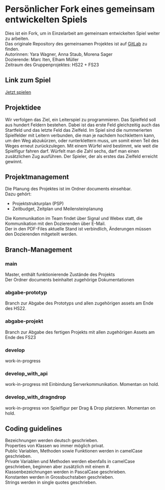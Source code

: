 # Persönlicher Fork eines gemeinsam entwickelten Spiels 

Dies ist ein Fork, um in Einzelarbeit am gemeinsam entwickelten Spiel weiter zu arbeiten.<br>
Das originale Repository des gemeinsamen Projektes ist auf [GitLab](https://gitlab.com/yxaw/front-projekt) zu finden.<br>
Autorinnen: Yara Wagner, Anna Staub, Morena Sager<br>
Dozierende: Marc Iten, Elham Müller<br>
Zeitraum des Gruppenprojektes: HS22 + FS23<br>

## Link zum Spiel

[Jetzt spielen](https://anna-staub.github.io/leiterlispiel/)

## Projektidee

Wir verfolgen das Ziel, ein Leiterspiel zu programmieren. Das Spielfeld soll aus hundert Feldern bestehen. Dabei ist das erste Feld gleichzeitig auch das Startfeld und das letzte Feld das Zielfeld. Im Spiel sind die nummerierten Spielfelder mit Leitern verbunden, die man je nachdem hochklettern kann, um den Weg abzukürzen, oder runterklettern muss, um somit einen Teil des Weges erneut zurückzulegen. Mit einem Würfel wird bestimmt, wie weit die Spielfigur fahren darf. Würfelt man die Zahl sechs, darf man einen zusätzlichen Zug ausführen. Der Spieler, der als erstes das Zielfeld erreicht gewinnt.

## Projektmanagement

Die Planung des Projektes ist im Ordner documents einsehbar.<br>
Dazu gehört:

- Projektstrukturplan (PSP)
- Zeitbudget, Zeitplan und Meilensteinplanung

Die Kommunikation im Team findet über Signal und Webex statt, die Kommunikation mit den Dozierenden über E-Mail.<br>
Der in den PDF-Files aktuelle Stand ist verbindlich, Änderungen müssen den Dozierenden mitgeteilt werden. 

## Branch-Management 

### main

Master, enthält funktionierende Zustände des Projekts <br>
Der Ordner documents beinhaltet zugehörige Dokumentationen

### abgabe-prototyp

Branch zur Abgabe des Prototyps und allen zugehörigen assets am Ende des HS22. 

### abgabe-projekt

Branch zur Abgabe des fertigen Projekts mit allen zugehörigen Assets am Ende des FS23

### develop

work-in-progress 

### develop_with_api

work-in-progress mit Einbindung Serverkommunikation. Momentan on hold.

### develop_with_dragndrop

work-in-progress von Spielfigur per Drag & Drop platzieren. Momentan on hold.


## Coding guidelines
Bezeichnungen werden deutsch geschrieben. <br>
Properties von Klassen wo immer möglich privat. <br>
Public Variablen, Methoden sowie Funktionen werden in camelCase geschrieben. <br>
Private Variablen und Methoden werden ebenfalls in camelCase geschrieben, beginnen aber zusätzlich mit einem #. <br>
Klassenbezeichnungen werden in PascalCase geschrieben. <br>
Konstanten werden in Grossbuchstaben geschrieben. <br>
Strings werden in single quotes geschrieben.
